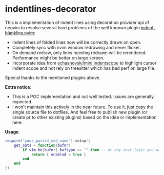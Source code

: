 # indentlines-decorator

This is a implementation of indent lines using decoration provider api of neovim to resolve several hard problems of the well knonwn plugin [indent-blankline.nvim](indent-blankline.nvim):

- Indent lines of folded lines now will be correctly drawn on open.
- Completely sync with nvim window redrawing and never flicker.
- On demand redraw, only lines needing redrawn will be rerendered. Performance might be better on large screen.
- Incorporate idea from [echasnovski/mini.indentscope](https://github.com/echasnovski/mini.indentscope) to highlight cursor indent scope and not rely on treesitter which has bad perf on large file.

Special thanks to the mentioned plugins above.

**Extra notice**:

- This is a POC implementation and not well tested. Issues are generally expected.
- I won't maintain this actively in the near future. To use it, just copy the single source file to dotfiles. And feel free to publish new plugin (or create pr to other existing plugins) based on the idea or implementation here.

**Usage**:

```lua
require("your_pasted_mod_name").setup({
    get_opts = function(bufnr)
        if vim.bo[bufnr].buftype == "" then -- or any test logic you want
            return { enabled = true }
        end
    end
})
```
